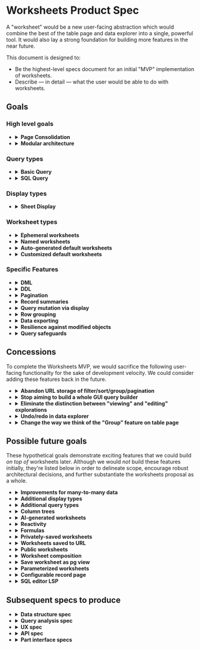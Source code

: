 # Worksheets Product Spec

A "worksheet" would be a new user-facing abstraction which would combine the best of the table page and data explorer into a single, powerful tool. It would also lay a strong foundation for building more features in the near future.

This document is designed to:

- Be the highest-level specs document for an initial "MVP" implementation of worksheets.
- Describe — in detail — what the user would be able to do with worksheets.

## Goals

### High level goals

- <details>
    <summary><b>Page Consolidation</b></summary>

    ---

    Worksheets would unify the table page and the data explorer into a single abstraction with (almost) all the features of both.

    Rationale:
    
    - Currently, there are things you can do in the table page but _not_ the data explorer. For example: edit cells, display record summaries, group rows visually, filter/sort via column header cells, modify display options, drag to re-order columns, and more.
    - Likewise there are things you can do in the data explorer but can't do in the table page. For example: view columns from related tables, summarize data, hide columns, save view settings, and more.
    - Many of the above features would be very useful in combination. For example: view columns from related tables _and_ edit cells.

    ---
    </details>


- <details>
    <summary><b>Modular architecture</b></summary>

    ---

    The worksheet system would be split into two polymorphic parts: the "query" and the "display". One worksheet would always have one query and one display, but each part could be swapped out for a different part of the same type.

    Query types could hypothetically be:

    - A simplistic GUI with filtering and sorting akin to the table page
    - An SQL editor
    - An AI query generator with natural language input
    - An elaborate GUI query builder with a rich drag-and-drop interface

    Display types could hypothetically be:

    - A sheet view akin to the table page, where users can perform data entry
    - An interactive scatter plot, allowing you to click on dots to see/edit more fields
    - A calendar view of data, allowing you to input data too
    - A map view displaying GIS data

    The user would be able to **combine any query type with any display type**.

    Rationale:
    
    - This loosely-coupled architecture would pave the road for a future where we can rapidly develop additional query types and display types by building them in isolation.
    - With more query types and display types in the future, multiplicative combinations would make the worksheets system incredibly powerful.

    For the worksheets MVP, we'd would implement two query types **Basic** and **SQL**, plus one display type: **Sheet**.
    
    ---
    </details>

### Query types

- <details>
    <summary><b>Basic Query</b></summary>

    ---

    The Basic Query would be the "easy to use" query option — and the default query type for a new worksheet.
    
    Like the data explorer:

    - You would choose a **base table** and set of **result columns**.
    - You could choose result columns from the base table or any **related tables** (via forward or reverse FKs).

    Unlike the data explorer:

    - There would be **no limit on the number of FK relationships** used to traverse related tables when selecting result columns.
    - **One-to-many data would require aggregation**. For example if your base table is Authors, you could add `"Books".id`, but you'd need to choose an aggregation function like `count` or `array_agg`. If your base is Books, then you'd be able to add the related author's `"First Name"` column in a straightforward manner, without any option to add aggregation.
    - Within the list of result columns, you would be able to **rearrange the columns** after adding them. Note that this is in the _query_, not the display. Imagine a UI similar to our current record summary template builder — it allows your to drag to re-order the columns you've chosen.
    - The user would have the ability to imperatively **add all remaining columns from the base table** via a button or menu option. This action would look at the base table's columns in PostgreSQL and append any missing columns into the query's set of result columns.

    Like the table page:
    
    - It would allow you to perform simple filtering and sorting (on any result column) via a GUI.

    Unlike the table page:

    - There would be no "Group" option. This functionality would be moved to the Sheet display instead. It's described in more detail within the "Row Grouping" feature below.

    Additionally:

    - You would be able to convert any Basic Query into an SQL Query.
    - You would be able to set aliases for columns to assign names to them within the worksheet. This feature is necessary to disambiguate identically-named columns from related tables.
    - The interface would make it hard (but not impossible) to define a query which lacks the primary key column(s). This is to guide the user towards a query that will allow DML (explained more below). The precise UX is TBD, but here's one way it could work... After the user selects a base table, Mathesar would automatically add the pk (or unique) column(s). If the user later chooses to remove those columns from the query, Mathesar would display a confirmation dialog first in order to explain that DML would not be possible with no identifying columns. However we design the UX, the point is: there would be some additional grease for the idiomatic path (where pk columns are included) and additional friction for the idiosyncratic path (where pk columns are excluded).

    ---
    </details>

- <details>
    <summary><b>SQL Query</b></summary>

    ---

    The SQL Query type would allow users to manually enter SQL into Mathesar.

    You would _not_ be able to convert an SQL query into a Basic query.

    Rationale:

    - Users have upvoted our [SQL roadmap discussion](https://github.com/mathesar-foundation/mathesar/discussions/2277)
    - One user [said](https://github.com/mathesar-foundation/mathesar/discussions/3550#discussioncomment-9185862) _"i would be satisfied if the Data Explorer required you to use raw SQL to construct queries"_ and also gave some [example queries](https://github.com/mathesar-foundation/mathesar/discussions/3532#discussioncomment-9153129).
    - With the worksheets system supporting SQL, we'd have a solid foundation to build other query types later by building things that _generate_ SQL, for example natural language querying via LLM.

    ---
    </details>

### Display types

- <details>
    <summary><b>Sheet Display</b></summary>

    ---

    The Sheet display type would function similar to the sheet interface on the table page, ideally with a minimal amount of regression in functionality. (More of its features are described within separate "goals" below.)

    The Sheet would have the following user-editable configuration:

    - Display options for all columns (mirroring the column metadata we currently have)
    - Customized column widths
    - Record summary configuration for FK columns (described in more detail below)

    ---
    </details>

### Worksheet types

- <details>
    <summary><b>Ephemeral worksheets</b></summary>

    ---

    Similar to explorations, the user should be able to build a worksheet and use all of its features _without_ saving it.

    ---
    </details>

- <details>
    <summary><b>Named worksheets</b></summary>

    ---

    Similar to explorations, the user should be able to **save** a worksheet. 
    
    - Each saved worksheet would:
        - live inside a schema.
        - have a name, unique among all the worksheets within the same schema.
    - All database collaborators would be able to modify the definition of saved worksheets and re-save them.
    - It would not be possible to move the worksheet to a different schema.
    - The worksheet interface would visually indicate the save status to users, making it clear whether the definition of a saved worksheet has been modified since it was last saved.
    - On the Schema page, Mathesar would list Saved Worksheets instead of explorations.

    Unlike explorations:

    - The user would also have the option to save worksheet changes _as a new worksheet_.

    ---
    </details>

- <details>
    <summary><b>Auto-generated default worksheets</b></summary>

    ---

    The Worksheets MVP project would replace the current Table Page with a worksheet interface.
    
    Here is how it would work:

    - The Schema Page would still show a list of tables (as it currently does).
    - Clicking on a table within the list would open the "Default Worksheet" for that table.
    - The default worksheet would begin as an auto-generated worksheet having:
        - A **Basic Query** with:
            - All columns in the table, in the order from PostgreSQL.
            - No filter conditions
            - One sort condition applied on the primary key if possible
        - A **Sheet Display** with default configuration
    - The user would be able to freely modify the auto-generated worksheet, with their changes triggering the "unsaved changes" visual indicator.
    - With any unsaved changes, the user would be able to save the auto-generated worksheet as a new _named worksheet_.
    - With _certain types of unsaved changes_, the user would also be able to save their changes by updating the default worksheet to a _customized default worksheet_. Mathesar would only allow this action when the query:
        - contains all the columns in the base table and no more
        - has no filter conditions
        - has no column aliases

    ---
    </details>

- <details>
    <summary><b>Customized default worksheets</b></summary>

    ---

    Customized default worksheets would be opened by clicking on a table, just like an auto-generated default worksheet. To the user, the two kinds of worksheets would appear identical. But the _customized_ default worksheet would be a _saved_ worksheet. Just, instead of being saved with a name, it would be saved by association to a table.
    
    Customized default worksheets would serve as a metadata container, allowing the worksheet system to entirely replace our current column metadata and replace some of our current table metadata.

    ---
    </details>

### Specific Features

- <details>
    <summary><b>DML</b></summary>

    ---

    Within the some display types, the user should be able to **edit data**.
    
    - For example, with the Sheet display type, the user should be able to add records, delete records, and edit cells.
    - This should be possible regardless of the query type. So for example, the user should be able to query via SQL and then edit cells.
    - The worksheet system will thus need a mechanism to trace down the origins of each cell _regardless of the query type_.
    - Other (future) display types might implement data modification too, for example a calendar view in which people can add/edit events. So the data origin tracing mechanism needs to be general-purpose enough to work with polymorphic queries and displays.
    - Not all cells necessarily need to be editable. The more we can make editable, the better, but some are obviously impossible, and that's okay.

    ---
    </details>

- <details>
    <summary><b>DDL</b></summary>

    ---

    From the Sheet display, we should support the same DDL operations that the table page currently supports. This means the display needs to understand the origin of each column so that it can modify it.

    There are a great deal of UX problems to solve here. For example... How do we communicate the difference between removing a column from the query and dropping the column from an underlying table? Same question for inserting. Subsequent specs will answer UX questions like these.

    This means that, for the worksheets MVP, we would not attempt to build some sort of schema-level UI for DDL operations. Instead, Mathesar's means of DDL would be a worksheet with a Sheet display.

    ---
    </details>

- <details>
    <summary><b>Pagination</b></summary>

    ---

    Control over pagination would be delegated to the _display_ — not the _query_. 
    
    This design has the following implications:
    
    - In order to send a final query to PostgreSQL, the worksheet system would combine the query's definition (potentially raw SQL) with the pagination set in the display. From an implementation perspective, this would be feasible by wrapping the query in a CTE and applying LIMIT/OFFSET outside the CTE.
    - All display types would need to implement their own pagination UI.

    A user would also be free to write their own SQL with LIMIT/OFFSET statements, but the worksheet system would make to attempt to strip them or present them in the UI. The display pagination would be applied on top of any LIMIT/OFFSET present in the user-defined SQL.

    ---
    </details>

- <details>
    <summary><b>Record summaries</b></summary>

    ---

    Like the current table page, the Sheet display would:

    - Be capable of displaying record summaries for FK columns.
    - Allow the user to configure the record summary template.

    Additionally, the Sheet display would also:

    - Allow users to configure the record summary template on a _per-column_ basis, rather than _per-table_. Configuring it _per-table_ would no longer be possible.
    - Allow users to disable record summary display on a per-column basis, displaying the raw values instead.

    Notes:

    - The record summary configuration would be stored inside the Sheet configuration inside the worksheet.
    - Record summary configuration is more than just a display option because it affects what we need to send to PostgreSQL. So, somewhat like pagination, the worksheet system would delegate control over record summaries to the _display_. The display would be responsible for informing the worksheet about the record summaries it needs, and the worksheet would combine that information with the query definition to formulate a full query to send to PostgreSQL
    
    Other changes:

    - With the record summary template being moved to storage per-column instead of per-table, the only place left that we'd need to use per-table record summaries is on the record page. On that page we use the record summary to generate the page title. To allow the user to still configure the template on a per-table basis, we'd add a mechanism to the record page for doing so. And to store this configuration, we'd continue using our the record summary template field in our TableMetadata model.

    ---
    </details>

- <details>
    <summary><b>Query mutation via display</b></summary>

    ---

    The worksheet container would have a mechanism to allow some small query mutations to be performed _via the display_. Only certain query types and certain display types would support query mutation via display. For the worksheets MVP, it would be the Basic Query and the Sheet Display.

    Here are the cases we need to handle for the MVP:

    - Re-ordering query columns via drag-and-drop on column headers in display.
    - Remove query column via context menu in display
    - Add/remove filter/sort conditions via context menu in display

    To reiterate: these features would only be available when the query is a Basic query. With an SQL query, the user would need to manually edit the SQL to accomplish these tasks.

    ---
    </details>

- <details>
    <summary><b>Row grouping</b></summary>

    ---

    The Sheet display would have a "Group" feature similar to the "Group" feature on the current table page.
    
    But it would **differ** in some important ways:

    - **Pagination would be inside groups** (rather than groups inside pagination). The default page size per group would be 20.
    - The list of groups (within the root level or a parent group) would also be paginated, with the default page size again being 20.
    - Groups would be **collapsible**.
    - With multiple grouping columns applied, the groups would be **nested**, allowing them to be collapsed and expanded at multiple levels.
    - With all of the grouping columns being writable via DML, each **group would have its own "Add Record" button**. This would  allow the user to insert a record directly into a group. (Groups would not have their own placeholder row though — just a button.)
    - The sorting of groups would be specified per-grouping-column, either ascending (default) or descending.
    - The user would be able to collapse or expand all sibling groups together. This would not affect parents, children, or cousins.
    - Depending on the implementation we choose, it might be necessary to place a cap on the _depth_ of grouping, perhaps setting a maximum of three levels deep.
    - The grouping definition UI would allow the user to re-arrange the grouping columns (similar the re-arranging currently implemented for sorting columns).


    Rationale:

    - The above design would offer a far superior UX to our current Group feature. Much of our current grouping logic would need to be re-implemented for worksheets anyway, so it's worth it to take a fresh look at the overall structure of this feature in order to improve it.

    ---
    </details>

- <details>
    <summary><b>Data exporting</b></summary>

    ---

    Data export functionality would be delegated to the display.

    The Sheet display would offer a data export feature similar to our current table export, but it would not be available when row grouping is enabled.

    Other (future) display types might implement their own export capabilities, for example exporting a chart to SVG, PNG, or PDF format.

    ---
    </details>

- <details>
    <summary><b>Resilience against modified objects</b></summary>

    ---

    "Resilience" here means: if the database structure changes outside of Mathesar, nothing breaks inside of Mathesar.

    Currently, Mathesar has the following resilience characteristics:

    > - ✅ Added columns
    >     - Good because Mathesar displays new columns where the user would expect — in the table page
    > - ✅ Dropped columns, with the table page
    > - ❌ Dropped columns, with the data explorer
    >     - Bad because a if a dropped column is referenced within an exploration, the whole exploration breaks, leaving the user no way to recover it.
    > - ❌ Dropped tables, with the data explorer
    >     - Bad for the same reason as dropped columns
    > - ✅ Renamed columns
    > - ✅ Renamed tables
    > - ❌ Column attnum modification
    >     - E.g. if a data migration tool adds a new column instead of changing the type of an existing column, the column won't be included in a record summary template, even if it has the same name as before. This is because we use attnums to reference columns.
    > - ❌ OID modification
    >     - E.g. if a table is exported via pg_dump and re-imported it will get a new OID, breaking URLs to the table, explorations using the table, and table-level metadata.
    
    For Worksheets, the data structures we choose will affect the resilience characteristics. And because those data structures are beyond the scope of this spec, we do not specify the exact resilience characteristics for Worksheets just yet. But it should be a high priority to design the algorithms and data structures so as to **avoid regressions in resilience**. If we can _improve_ resilience too, then great!

    Notable considerations

    - When a new **column is added** to a table:
        - Ephemeral worksheets and named worksheets should remain unaffected, requiring users to manually add the new column before they see its data.
            - In some cases, users might not expect this behavior. For example if they begin with a default worksheet, resize a column, then save a new named worksheet, the named worksheet won't get new columns added to it. Thus, we could employ the following mitigation strategies to help give users the correct expectations. When saving a default worksheet as a named worksheet, the UI would make this "new-column" behavior clear to users. When adding a new column to a table, the UI would also mention this behavior.
        - Auto-generated default worksheets would automatically see the new column when generated.
        - Customized default worksheets are trickier... Since the default worksheet serves as a representation of the table, the new column _must_ display automatically. But a customized worksheet already holds state which lists columns. To solve this source-of-truth problem,  Mathesar would reconcile the worksheet's columns with the PostgreSQL columns before loading a customized default worksheet. If the worksheet is missing a column, then the new column would be added and the customized default worksheet would be updated before it is loaded. The user would see the new column, and all changes would be saved already.

    - When a **column is dropped**:
        - We need to make sure that a customized default worksheet for the table doesn't break!
        - So within a customized default worksheet, the reconciliation process described above for _added_ columns should also be implemented for _dropped_ columns.
        - Plus, we might be able to easily apply the same dropped-column reconciliation logic to _named_ worksheets too. But it could require more consideration. If a dropped column is referenced within a filter condition, it might not be appropriate to automatically remove it.
    
    - Resilience for display configuration
        - The worksheet's _display_ will also need some level of resilience against changes to the worksheet's _query_. For example, if the user has given a column a custom width (in the display), it would be great if we could maintain that customization even in the face of changes to the column's alias and/or ordering index (in the query). We may need to get clever to accomplish this! But that same cleverness may well prove useful in handling other resilience scenarios too.

    ---
    </details>

- <details>
    <summary><b>Query safeguards</b></summary>

    ---

    The worksheets system would (for the time being) restrict user-defined SQL to one SELECT statement. And it would ensure (recursively) that any nested statements are SELECT statements as well. This would prevent the user from executing DDL or DML within worksheets. It would (for better or worse) also prevent users from creating temporary tables for their queries.

    Rationale:

    - Although these safeguards would add extra work for us, it seems prudent to move cautiously with a user-facing SQL editor and be careful not to give users too much power at once. Some Mathesar administrators might be comfortable giving their users the ability to edit data through the UI but wary of giving them the ability to do so via SQL.

    ---
    </details>

## Concessions

To complete the Worksheets MVP, we would sacrifice the following user-facing functionality for the sake of development velocity. We could consider adding these features back in the future.

- <details>
    <summary><b>Abandon URL storage of filter/sort/group/pagination</b></summary>

    ---

    Currently, the Table Page has a nice feature to serialize the filter/sort/group/pagination settings into the URL so that you can bookmark or share a link to a table with it being pre-filtered.
    
    We would not attempt to replicate this functionality within the Worksheets MVP.

    ---
    </details>

- <details>
    <summary><b>Stop aiming to build a whole GUI query builder</b></summary>

    ---

    Currently, the Data Explorer attempts to provide a GUI query builder. However, our user testing has demonstrated that it does a very poor job of striking a balance between power and ease of use. It often falls into an uncanny valley between the two, being underpowered and too difficult to use.

    In the worksheets MVP, the "Basic Query" would offer ease of use, and the "SQL Query" would offer power.

    ---
    </details>

- <details>
    <summary><b>Eliminate the distinction between "viewing" and "editing" explorations</b></summary>

    ---

    Currently, the Data Explorer has separate pages for viewing vs editing a saved exploration.

    In the worksheets MVP, there would be no separate "view" page. It would just be one page where the user can run the worksheet and edit its definition.

    ---
    </details>

- <details>
    <summary><b>Undo/redo in data explorer</b></summary>

    ---

    Currently, the Data Explorer has "Undo" and "Redo" buttons which alter the exploration definition. For simplicity's sake the Worksheets MPV would not have this feature.

    ---
    </details>

- <details>
    <summary><b>Change the way we think of the "Group" feature on table page</b></summary>

    ---

    The "Group" feature currently available on the table page would change a bit in behavior. This would likely be a net-win but could potentially result in some minor regressions in functionality depending on the final implementation.

    ---
    </details>


## Possible future goals

These hypothetical goals demonstrate exciting features that we could build _on top of_ worksheets later. Although we would _not_ build these features initially, they're listed below in order to delineate scope, encourage robust architectural decisions, and further substantiate the worksheets proposal as a whole.

- <details>
    <summary><b>Improvements for many-to-many data</b></summary>

    ---

    Back in late 2023, conversations about worksheets actually grew out of conversations about improving user flows and experience for many-to-many data! Here is how worksheets could lay a groundwork for such improvements:

    - We could have a new "multi-record" _cell_ type which the Sheet would display whenever it sees a column defined as an `array_agg` of primary key cells. (As currently spec'ed, the user would be able to produce such columns via the Basic query or the SQL query.) The multi-record cell would work as follows:
    - It would allow the user to _view_ by displaying multiple record summaries as pills. Possibly the user could also expand the view to see more details in a modal.
    - It would allow the user to _edit_ by adding or removing records. These edits would result in INSERT/DELETE statements.

    ---
    </details>

- <details>
    <summary><b>Additional display types</b></summary>

    ---

    Each of these additional display types would accept their own special configuration to control the mapping between result columns and the rendering of the display. The worksheet container would present that configuration UI to the user within an inspector panel.

    - **Charts and graphs** — e.g. scatter plot, line chart, bar chart, pie char, etc.
    - **Calendar display** — e.g. where the user would be able to move through months or weeks or days, see events, and edit events too
    - **Map display** — The base map would be set via configuration, possibly with API keys used for lookup of base map tiles (e.g. Mapbox, Google). Then the user could configure geometry to display atop the base map by selecting columns from the result set. There could even be mouse interactions to select geometry for more detailed inspection of other fields not displayed on the map.
    - **Card view** — The user could configure fields displayed on the card, plus the action to take when clicking the card.

    ---
    </details>

- <details>
    <summary><b>Additional query types</b></summary>

    ---

    - **GUI query builder** — Perhaps at some point we'd want to take a second stab at building something like the data explorer's GUI query builder — but better. This could be implemented as a drop-in query type.
    - **AI query** — This would take natural language input, combine it with Mathesar's knowledge of the schema, and use an AI model to generate SQL.

    ---
    </details>

- <details>
    <summary><b>Column trees</b></summary>

    ---

    Pavish [suggested](https://groups.google.com/a/mathesar.org/g/staff/c/Fazi45k6Z3M/m/wtrTzJiXAQAJ) a feature called "column trees". Here's how we could potentially implement column trees within worksheets:

    - The query would build a relation like this:

        ```sql
        WITH
          item_agg AS (
            SELECT
              items."Book" AS book_id,
              json_agg(
                json_build_object(
                  'id', items.id,
                  'barcode', items."Barcode"
                )
              ) AS data
            FROM "Items" items
            GROUP BY items."Book"
          )
        SELECT
          books.id,
          books."Title",
          books."Publication Year" AS year_published,
          item_agg.data AS items
        FROM "Books" books
        JOIN item_agg ON books.id = item_agg.book_id
        ```

    - The Basic Query would have some UI to support building json_agg expressions like that.

    - The Sheet Display would have a mechanism to detect that one column in the result set should be displayed as a column tree.


    ---
    </details>

- <details>
    <summary><b>AI-generated worksheets</b></summary>

    ---

    In addition to generating SQL from a natural language prompt, Mathesar could offer a feature to generate and entire _worksheet_ from a natural language prompt. For example:

    > Show me a line chart of the number of checkouts per month over the past year. Use separate lines for checkouts at different library branches.

    ---
    </details>

- <details>
    <summary><b>Reactivity</b></summary>

    ---

    Here's a tricky situation... Let's say you have a query like this:

    ```sql
    SELECT
        "Books".id,
        "Books"."Title" AS title,
        "Books"."Author" AS author,
        "Authors"."First Name" AS author_first_name,
        "Authors"."Last Name" AS author_last_name
    FROM "Books"
    LEFT JOIN "Authors" ON "Authors".id = "Books"."Author"
    ```

    In the Sheet, the `author` column would display record summaries by default, because it's an FK column. And it would allow editing via the record selector. Now let's pretend you _modify_ an `author` cell. What should happen to the `author_first_name` and `author_last_name` cells with the row you just edited?

    Ideally those dependent cells would update too, showing you the latest data. But implementing that auto-updating logic is actually somewhat difficult!

    With arbitrary SQL, the worksheet wouldn't necessarily have unique rows, even if each row did have primary keys to allow editing. We could refresh the _entire sheet_, but that could be problematic if other things have changed too — e.g. many rows inserted by another user that throws off the pagination.

    For the Worksheets MPV, we will not worry about auto-updating any dependent cells. The user will need to **manually click a Refresh button to see dependent cells update.**

    Post-MVP, we could spend more time considering this problem and implementing a solution.

    ---
    </details>

- <details>
    <summary><b>Formulas</b></summary>

    ---

    Within the "Basic Query", we could extend the UI for entering filter conditions and result columns by providing a **GUI _expression_ builder**. This would be _much_ easier to design and build than a fully-fledged GUI _query_ builder because the problem is much narrower in scope. So I think we actually _could_ design and implement something with the right mix of power and ease-of-use. It would allow the user to (for example) add a calculated result column which shows the sum of two fields; or filter on two columns being equal to each other.

    ---
    </details>

- <details>
    <summary><b>Privately-saved worksheets</b></summary>

    ---

    In addition to saving worksheets within the group of collaborators, users might want to save worksheets to their own user account. The main use case here would not be "privacy" per set, but rather that people commonly want to experiment or dabble around without cluttering up the workspace of other users.

    ---
    </details>

- <details>
    <summary><b>Worksheets saved to URL</b></summary>

    ---

    The entire worksheet definition could theoretically be serialized into the URL client-side, as we currently do for the filter/sort/group/pagination params. This would allow ephemeral worksheets to be shared via the URL. 
    
    Since the worksheet definition could become quite large, an alternate approach would be to permanently save every worksheet definition within the internal database every time a worksheet is run. We could index it on its hash. Then on the client we could update the URL with a new hash whenever the worksheet definition is modified. This would allow worksheets to _effectively_ be ephemeral (because the user wouldn't need to bother with naming them or finding a place to save them), and the URL would be kept concise for easy sharing.

    ---
    </details>

- <details>
    <summary><b>Public worksheets</b></summary>

    ---

    We could resurrect our killed "public sharing" feature as follows:

    1. We'd have a model in the internal database called `WorksheetShare` with the following fields:

        - `worksheet` - a reference to a saved worksheet
        - `role` - a reference to a saved role password
        - `slug` - (unique) a small text field used to lookup the share.

    1. When anonymous visit a URL with the slug, the worksheet would be rendered and the user would be given access to it through the corresponding PostgreSQL role.

    This could even allow people to set up anonymously _writable_ worksheets! So we'd need to UI to warn people of the implications here.

    The worksheet _definition_ would not be writable by anonymous users.

    ---
    </details>

- <details>
    <summary><b>Worksheet composition</b></summary>

    ---

    It would be cool to base a worksheet's query on top of the query used in another saved worksheet. This would allow the user to define query pipelines with the ability to view, edit, and reuse each step in isolation.

    To expose this feature in raw SQL, we could have a "magic" schema name, configurable per-database, that would refer to the worksheets stored within the database. It could default simply to `worksheets` for simplicity. And the user could change the configuration to another name in the case that they actually had a real schema with that name.

    ---
    </details>

- <details>
    <summary><b>Save worksheet as pg view</b></summary>

    ---

    Mathesar could save the query as a PostgreSQL view and replace the query definition with simply selecting from the view.

    ---
    </details>

- <details>
    <summary><b>Parameterized worksheets</b></summary>

    ---

    1. A worksheet could define a set of parameters with names and types.
    1. The query would be able to reference parameters in certain places. For example, a Basic query would be able to reference parameters in filter values. A SQL query would ideally be able to reference parameters too, but we'd need to be clever about figuring out a parser-friendly way to do this.
    1. In order to execute, the worksheet would need to have values supplied for these parameters. In building the worksheet, the user could supply sample values to be used.
    1. The worksheet could be embedded into other contexts which can supply parameters, (e.g. the record page)

    ---
    </details>

- <details>
    <summary><b>Configurable record page</b></summary>

    ---

    Using parameterized worksheets, the user could configure any number of worksheets to display on the record page, replacing the current "table widgets" as needed.

    ---
    </details>

- <details>
    <summary><b>SQL editor LSP</b></summary>

    ---

    Supabase has been developing a [PostgreSQL language server](https://github.com/supabase-community/postgres_lsp) that we could plug into our SQL editor to provide a really nice experience for query authoring.

    ---
    </details>


## Subsequent specs to produce

- <details>
    <summary><b>Data structure spec</b></summary>

    ---

    This spec must describe the following data structures:

    - a "Basic Query" instance
    - a "SQL Query" instance
    - a "Sheet" display configuration
    - a whole worksheet instance, including
        - how its contained query and display definitions would be stored
        - how it would be saved to the internal database, along with its name

    It must clearly specify how these data structures reference database objects. Do they use OIDs, names, or some combination thereof. In the display, how would the column display options (e.g. customized width) be associated with columns? Names? Indexes? Something else? (As such, there might be some interdependence between this spec and the Query Analysis Spec.)

    ---
    </details>

- <details>
    <summary><b>Query analysis spec</b></summary>

    ---

    In order to satisfy the DML, DDL, and query safeguard goals, the worksheets system would need a way of analyzing the query — even user-authored SQL — to understand what is happening and trace down the origins of each result column. The query analysis spec needs to answer:

    - How would such analysis be performed?
    - Where in our stack would it run? (And consequently, what language would we use to implement it?)
    - What output would the analysis generate?

    ---
    </details>

- <details>
    <summary><b>UX spec</b></summary>

    ---

    This spec should provide mockups and behavioral descriptions to specify:

    - The worksheet container
    - The Basic query editor
    - The SQL query editor
    - The Sheet display, including inspector

    ---
    </details>

- <details>
    <summary><b>API spec</b></summary>

    ---

    This spec must describe all RPC methods, parameters, and return values required for implementation.

    In particular:

    - Walk through the lifecycle of a worksheet from start to finish, specifying the ways in which API requests are triggered. Under what circumstances might the _query_ part need to trigger API requests? The _display_ part? The worksheet container?
    - Implementing row grouping does not seem straightforward. How will data-fetching and rendering work?

    ---
    </details>

- <details>
    <summary><b>Part interface specs</b></summary>

    ---

    The worksheet container would orchestrate communication between query and display by passing the each part a set of dependencies. Here, we specify what each part needs to be able to do:

    For example, the query part needs to be able to:

    - Statically inform the container whether it supports re-ordering columns. _(The Basic Query would. The SQL Query would not)_.
    - Imperatively receive instructions from the container to re-order its columns.
    - Imperatively send its query definition to the container when changed.
    - _etc..._

    For example, the display part needs to be able to:

    - Reactively know whether the query is capable of re-ordering its columns.
    - _etc..._

    We need to flesh these out, ideally as TypeScript interfaces.

    ---
    </details>



